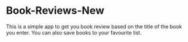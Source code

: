 # Book-Reviews-New

This is a simple app to get you book review based on the title of the book you enter. You can also save books to your favourite list.
